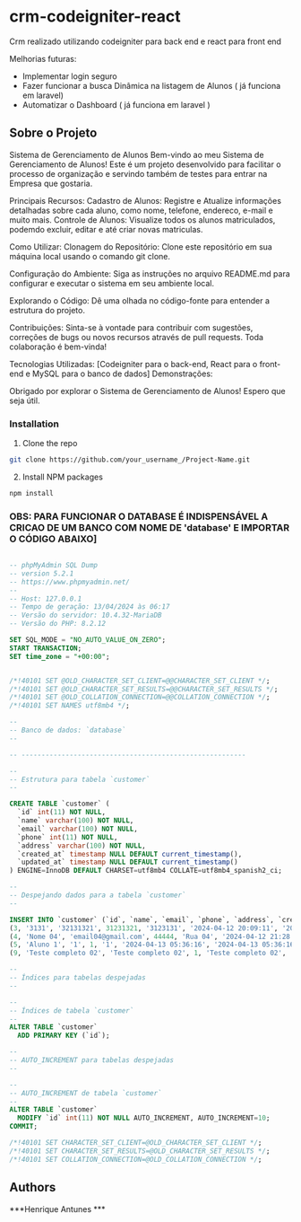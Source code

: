 # crm-codeigniter-react
Crm realizado utilizando codeigniter para back end e react para front end
<br/>

Melhorias futuras:
- Implementar login seguro
- Fazer funcionar a busca Dinâmica na listagem de Alunos ( já funciona em laravel)
- Automatizar o Dashboard ( já funciona em laravel )


## Sobre o Projeto
Sistema de Gerenciamento de Alunos
Bem-vindo ao meu Sistema de Gerenciamento de Alunos! Este é um projeto desenvolvido para facilitar o processo de organização e servindo também de testes para entrar na Empresa que gostaria.

Principais Recursos:
Cadastro de Alunos: Registre e Atualize informações detalhadas sobre cada aluno, como nome, telefone, endereco, e-mail e muito mais.
Controle de Alunos: Visualize todos os alunos matriculados, podemdo excluir, editar e até criar novas matriculas.

Como Utilizar:
Clonagem do Repositório: Clone este repositório em sua máquina local usando o comando git clone.

Configuração do Ambiente: Siga as instruções no arquivo README.md para configurar e executar o sistema em seu ambiente local.

Explorando o Código: Dê uma olhada no código-fonte para entender a estrutura do projeto.

Contribuições: Sinta-se à vontade para contribuir com sugestões, correções de bugs ou novos recursos através de pull requests. Toda colaboração é bem-vinda!

Tecnologias Utilizadas:
[Codeigniter para o back-end, React para o front-end e MySQL para o banco de dados]
Demonstrações:

Obrigado por explorar o Sistema de Gerenciamento de Alunos! Espero que seja útil.



### Installation

1. Clone the repo

```sh
git clone https://github.com/your_username_/Project-Name.git
```

2. Install NPM packages

```sh
npm install
```

### OBS: PARA FUNCIONAR O DATABASE É INDISPENSÁVEL A CRICAO DE UM BANCO COM NOME DE 'database' E IMPORTAR O CÓDIGO ABAIXO]

```sql

-- phpMyAdmin SQL Dump
-- version 5.2.1
-- https://www.phpmyadmin.net/
--
-- Host: 127.0.0.1
-- Tempo de geração: 13/04/2024 às 06:17
-- Versão do servidor: 10.4.32-MariaDB
-- Versão do PHP: 8.2.12

SET SQL_MODE = "NO_AUTO_VALUE_ON_ZERO";
START TRANSACTION;
SET time_zone = "+00:00";


/*!40101 SET @OLD_CHARACTER_SET_CLIENT=@@CHARACTER_SET_CLIENT */;
/*!40101 SET @OLD_CHARACTER_SET_RESULTS=@@CHARACTER_SET_RESULTS */;
/*!40101 SET @OLD_COLLATION_CONNECTION=@@COLLATION_CONNECTION */;
/*!40101 SET NAMES utf8mb4 */;

--
-- Banco de dados: `database`
--

-- --------------------------------------------------------

--
-- Estrutura para tabela `customer`
--

CREATE TABLE `customer` (
  `id` int(11) NOT NULL,
  `name` varchar(100) NOT NULL,
  `email` varchar(100) NOT NULL,
  `phone` int(11) NOT NULL,
  `address` varchar(100) NOT NULL,
  `created_at` timestamp NULL DEFAULT current_timestamp(),
  `updated_at` timestamp NULL DEFAULT current_timestamp()
) ENGINE=InnoDB DEFAULT CHARSET=utf8mb4 COLLATE=utf8mb4_spanish2_ci;

--
-- Despejando dados para a tabela `customer`
--

INSERT INTO `customer` (`id`, `name`, `email`, `phone`, `address`, `created_at`, `updated_at`) VALUES
(3, '3131', '32131321', 31231321, '3123131', '2024-04-12 20:09:11', '2024-04-13 06:32:36'),
(4, 'Nome 04', 'email04@gmail.com', 44444, 'Rua 04', '2024-04-12 21:28:32', '2024-04-12 21:28:52'),
(5, 'Aluno 1', '1', 1, '1', '2024-04-13 05:36:16', '2024-04-13 05:36:16'),
(9, 'Teste completo 02', 'Teste completo 02', 1, 'Teste completo 02', '2024-04-13 06:45:35', '2024-04-13 06:45:35');

--
-- Índices para tabelas despejadas
--

--
-- Índices de tabela `customer`
--
ALTER TABLE `customer`
  ADD PRIMARY KEY (`id`);

--
-- AUTO_INCREMENT para tabelas despejadas
--

--
-- AUTO_INCREMENT de tabela `customer`
--
ALTER TABLE `customer`
  MODIFY `id` int(11) NOT NULL AUTO_INCREMENT, AUTO_INCREMENT=10;
COMMIT;

/*!40101 SET CHARACTER_SET_CLIENT=@OLD_CHARACTER_SET_CLIENT */;
/*!40101 SET CHARACTER_SET_RESULTS=@OLD_CHARACTER_SET_RESULTS */;
/*!40101 SET COLLATION_CONNECTION=@OLD_COLLATION_CONNECTION */;
```


## Authors

***Henrique Antunes ***

